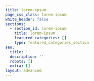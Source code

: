 ```yaml
---
title: lorem-ipsum
page_css_class: lorem-ipsum
white_header: false
sections:
  - section_id: lorem-ipsum
    title: lorem-ipsum
    featured_categories: []
    type: featured_categories_section
seo:
  title: ''
  description: ''
  robots: []
  extra: []
layout: advanced
---
```

